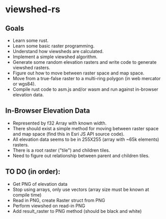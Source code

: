 # viewshed-rs

## Goals

* Learn some rust.
* Learn some basic raster programming.
* Understand how viewsheds are calculated.
* Implement a simple viewshed algorithm.
* Generate some random elevation rasters and write code to generate viewshed rasters.
* Figure out how to move between raster space and map space.
* Move from a true-false raster to a multi-ring polygon (in web mercator or wgs84).
* Compile rust code to asm.js and/or wasm and run against in-browser elevation data.

## In-Browser Elevation Data

* Represented by f32 Array with known width.
* There should exist a simple method for moving between raster space and map space (find this in Esri JS API source code).
* All elevation data seems to be in 255X255 (array with ~65k elements) rasters.
* There is a root raster ("tile") and children tiles.
* Need to figure out relationship between parent and children tiles.

## TO DO (in order):

* Get PNG of elevation data
* Stop using arrays, only use vectors (array size must be known at compile time)
* Read in PNG, create Raster struct from PNG
* Perform viewshed on read-in PNG
* Add result_raster to PNG method (should be black and white)
